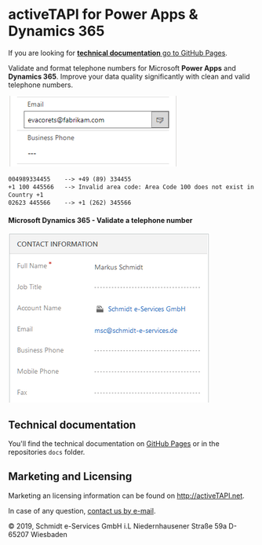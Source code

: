 

# activeTAPI for Power Apps & Dynamics 365

If you are looking for [**technical documentation** go to GitHub Pages](https://schmidteservices.github.io/activeTAPI-Dyn365/).

Validate and format telephone numbers for Microsoft **Power Apps** and **Dynamics 365**. Improve your data quality significantly with clean and valid telephone numbers.

 ![fabrikamOnline](README.assets/fabrikamOnline-1577111365175.gif)

```
004989334455	-->	+49 (89) 334455
+1 100 445566	-->	Invalid area code: Area Code 100 does not exist in Country +1
02623 445566	-->	+1 (262) 345566
```

#### Microsoft Dynamics 365 - Validate a telephone number

![contactFormatNumber02](README.assets/contactFormatNumber02.gif)

## Technical documentation

You'll find the technical documentation on [GitHub Pages](https://schmidteservices.github.io/activeTAPI-Dyn365/) or in the repositories `docs` folder.

## Marketing and Licensing

Marketing an licensing information can be found on http://activeTAPI.net.

In case of any question, [contact us by e-mail](mailto:support@activeTAPI.net).

&copy; 2019, Schmidt e-Services GmbH i.L
Niedernhausener Straße 59a
D-65207 Wiesbaden
